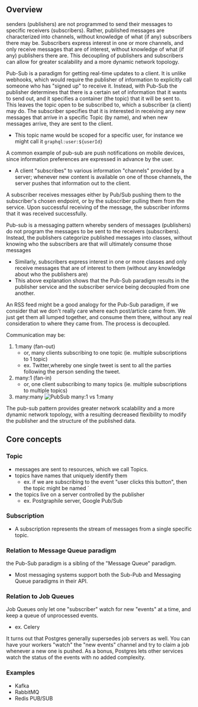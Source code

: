 
## Overview
senders (publishers) are not programmed to send their messages to specific receivers (subscribers). Rather, published messages are characterized into channels, without knowledge of what (if any) subscribers there may be. Subscribers express interest in one or more channels, and only receive messages that are of interest, without knowledge of what (if any) publishers there are. This decoupling of publishers and subscribers can allow for greater scalability and a more dynamic network topology.

Pub-Sub is a paradigm for getting real-time updates to a client. It is unlike webhooks, which would require the publisher of information to explicitly call someone who has "signed up" to receive it. Instead, with Pub-Sub the publisher determines that there is a certain set of information that it wants to send out, and it specifies a container (the topic) that it will be sent to. This leaves the topic open to be subscribed to, which a subscriber (a client) may do. The subscriber specifies that it is interested in receiving any new messages that arrive in a specific Topic (by name), and when new messages arrive, they are sent to the client.
- This topic name would be scoped for a specific user, for instance we might call it `graphql:user:${userId}`

A common example of pub-sub are push notifications on mobile devices, since information preferences are expressed in advance by the user.
- A client "subscribes" to various information "channels" provided by a server; whenever new content is available on one of those channels, the server pushes that information out to the client.

A subscriber receives messages either by Pub/Sub pushing them to the subscriber's chosen endpoint, or by the subscriber pulling them from the service. Upon successful receiving of the message, the subscriber informs that it was received successfully.

Pub-sub is a messaging pattern whereby senders of messages (publishers) do not program the messages to be sent to the receivers (subscribers). Instead, the publishers categorize published messages into classes, without knowing who the subscribers are that will ultimately consume those messages
- Similarly, subscribers express interest in one or more classes and only receive messages that are of interest to them (without any knowledge about who the publishers are)
- This above explanation shows that the Pub-Sub paradigm results in the publisher service and the subscriber service being decoupled from one another.

An RSS feed might be a good analogy for the Pub-Sub paradigm, if we consider that we don't really care where each post/article came from. We just get them all lumped together, and consume them there, without any real consideration to where they came from. The process is decoupled.

Communication may be:
1. 1:many (fan-out)
	- or, many clients subscribing to one topic (ie. multiple subscriptions to 1 topic)
	- ex. Twitter,whereby one single tweet is sent to all the parties following the person sending the tweet.
2. many:1 (fan-in)
	- or, one client subscribing to many topics (ie. multiple subscriptions to multiple topics)
3. many:many
![PubSub many:1 vs 1:many](/assets/images/2021-03-24-10-42-17.png)

The pub-sub pattern provides greater network scalability and a more dynamic network topology, with a resulting decreased flexibility to modify the publisher and the structure of the published data.

## Core concepts
### Topic
- messages are sent to resources, which we call Topics.
- topics have names that uniquely identify them
	- ex. if we are subscribing to the event "user clicks this button", then the topic might be named `
- the topics live on a server controlled by the publisher
	- ex. Postgraphile server, Google Pub/Sub

### Subscription
- A subscription represents the stream of messages from a single specific topic.

### Relation to Message Queue paradigm
the Pub-Sub paradigm is a sibling of the "Message Queue" paradigm.
- Most messaging systems support both the Sub-Pub and Messaging Queue paradigms in their API.

### Relation to Job Queues
Job Queues only let one "subscriber" watch for new "events" at a time, and keep a queue of unprocessed events.
- ex. Celery

It turns out that Postgres generally supersedes job servers as well. You can have your workers "watch" the "new events" channel and try to claim a job whenever a new one is pushed. As a bonus, Postgres lets other services watch the status of the events with no added complexity.

### Examples
- Kafka
- RabbitMQ
- Redis PUB/SUB
